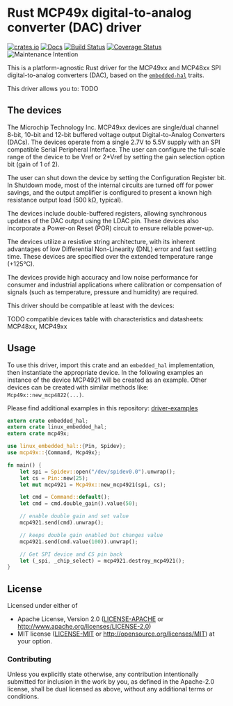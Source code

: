 # Rust MCP49x digital-to-analog converter (DAC) driver

[![crates.io](https://img.shields.io/crates/v/mcp49x.svg)](https://crates.io/crates/mcp49x)
[![Docs](https://docs.rs/mcp49x/badge.svg)](https://docs.rs/mcp49x)
[![Build Status](https://travis-ci.org/eldruin/mcp49x-rs.svg?branch=master)](https://travis-ci.org/eldruin/mcp49x-rs)
[![Coverage Status](https://coveralls.io/repos/github/eldruin/mcp49x-rs/badge.svg?branch=master)](https://coveralls.io/github/eldruin/mcp49x-rs?branch=master)
![Maintenance Intention](https://img.shields.io/badge/maintenance-actively--developed-brightgreen.svg)

This is a platform-agnostic Rust driver for the MCP49xx and MCP48xx SPI
digital-to-analog converters (DAC), based on the [`embedded-hal`] traits.

[`embedded-hal`]: https://github.com/rust-embedded/embedded-hal

This driver allows you to:
TODO

## The devices
The Microchip Technology Inc. MCP49xx devices are single/dual channel 8-bit,
10-bit and 12-bit buffered voltage output Digital-to-Analog Converters
(DACs). The devices operate from a single 2.7V to 5.5V supply with an SPI
compatible Serial Peripheral Interface. The user can configure the
full-scale range of the device to be Vref or 2*Vref by setting the gain
selection option bit (gain of 1 of 2).

The user can shut down the device by setting the Configuration Register bit.
In Shutdown mode, most of the internal circuits are turned off for power
savings, and the output amplifier is configured to present a known high
resistance output load (500 kΩ, typical).

The devices include double-buffered registers, allowing synchronous updates
of the DAC output using the LDAC pin. These devices also incorporate a
Power-on Reset (POR) circuit to ensure reliable power-up.

The devices utilize a resistive string architecture, with its inherent
advantages of low Differential Non-Linearity (DNL) error and fast settling
time. These devices are specified over the extended temperature range (+125°C).

The devices provide high accuracy and low noise performance for consumer
and industrial applications where calibration or compensation of signals
(such as temperature, pressure and humidity) are required.

This driver should be compatible at least with the devices:

TODO compatible devices table with characteristics and datasheets: MCP48xx, MCP49xx

## Usage

To use this driver, import this crate and an `embedded_hal` implementation,
then instantiate the appropriate device.
In the following examples an instance of the device MCP4921 will be created
as an example. Other devices can be created with similar methods like:
`Mcp49x::new_mcp4822(...)`.

Please find additional examples in this repository: [driver-examples]

[driver-examples]: https://github.com/eldruin/driver-examples

```rust
extern crate embedded_hal;
extern crate linux_embedded_hal;
extern crate mcp49x;

use linux_embedded_hal::{Pin, Spidev};
use mcp49x::{Command, Mcp49x};

fn main() {
    let spi = Spidev::open("/dev/spidev0.0").unwrap();
    let cs = Pin::new(25);
    let mut mcp4921 = Mcp49x::new_mcp4921(spi, cs);

    let cmd = Command::default();
    let cmd = cmd.double_gain().value(50);

    // enable double gain and set value
    mcp4921.send(cmd).unwrap();

    // keeps double gain enabled but changes value
    mcp4921.send(cmd.value(100)).unwrap();

    // Get SPI device and CS pin back
    let (_spi, _chip_select) = mcp4921.destroy_mcp4921();
}
```

## License

Licensed under either of

 * Apache License, Version 2.0 ([LICENSE-APACHE](LICENSE-APACHE) or
   http://www.apache.org/licenses/LICENSE-2.0)
 * MIT license ([LICENSE-MIT](LICENSE-MIT) or
   http://opensource.org/licenses/MIT) at your option.

### Contributing

Unless you explicitly state otherwise, any contribution intentionally submitted
for inclusion in the work by you, as defined in the Apache-2.0 license, shall
be dual licensed as above, without any additional terms or conditions.

